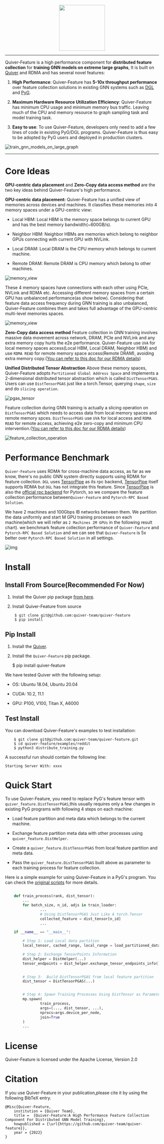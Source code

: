 [pypi-image]: https://badge.fury.io/py/torch-geometric.svg
[pypi-url]: https://pypi.org/project/quiver-feature/

<p align="center">
  <img height="150" src="https://github.com/quiver-team/torch-quiver/blob/main/docs/multi_medias/imgs/quiver-logo-min.png" />
</p>

--------------------------------------------------------------------------------

Quiver-Feature is a high performance component for **distributed feature collection** for **training GNN models on extreme large graphs**, It is built on [Quiver](https://github.com/quiver-team/torch-quiver) and RDMA and has several novel features:

1. **High Performance**: Quiver-Feature has **5-10x throughput performance** over feature collection solutions in existing GNN systems such as [DGL](https://github.com/dmlc/dgl) and [PyG](https://github.com/pyg-team/pytorch_geometric). 

2. **Maximum Hardware Resource Utilization Efficiency**: Quiver-Feature has minimum CPU usage and minimum memory bus traffic. Leaving much of the CPU and memory resource to graph sampling task and model training task.

3. **Easy to use**: To use Quiver-Feature, developers only need to add a few lines of code in existing PyG/DGL programs. Quiver-Feature is thus easy to be adopted by PyG users and deployed in production clusters.

![train_gnn_models_on_large_graph](docs/imgs/train_gnn_on_large_graphs.png)

--------------------------------------------------------------------------------

# Core Ideas

**GPU-centric data placement** and **Zero-Copy data access method** are the two key ideas behind Quiver-Feature's high performance. 

**GPU-centric data placement:** Quiver-Feature has a unified view of memories across devices and machines. It classifies these memories into 4 memory spaces under a GPU-centric view:

- Local HBM: Local HBM is the memory space belongs to current GPU and has the best memory bandwidth(~600GB/s).

- Neighbor HBM: Neighbor HBMs are memories which belong to neighbor GPUs connecting with current GPU with NVLink.

- Local DRAM: Local DRAM is the CPU memory which belongs to current machine.

- Remote DRAM: Remote DRAM is CPU memory which belong to other machines.


![memory_view](docs/imgs/consistent_memory_view.png)

These 4 memory spaces have connections with each other using PCIe, NVLink and RDMA etc. Accessing different memory spaces from a certain GPU has unbalanced performance(as show below). Considering that feature data access frequency during GNN training is also unbalanced, Quiver-Feature combines them and takes full advantage of the GPU-centric multi-level memories spaces.

![memory_view](docs/imgs/gpu0_centered_access_performance.png)



**Zero-Copy data access method** Feature collection in GNN training involves massive data movement across network, DRAM, PCIe and NVLink and any extra memory copy hurts the e2e performance. Quiver-Feature use `UVA` for local memory spaces access(Local HBM, Local DRAM, Neighbor HBM) and use `RDMA READ` for remote memory space access(Remote DRAM), avoiding extra memory copy.([You can refer to this doc for our RDMA details](docs/rdma_details.md))

**Unified Distributed Tensor Abstraction** Above these memory spaces, Quiver-Feature adopts `Partitioned Global Address Space` and implements a 2-dimensional distributed tensor abstraction which is called `DistTensorPGAS`. Users can use `DistTensorPGAS` just like a torch.Tensor, querying `shape`, `size` and do `slicing operation`.

![pgas_tensor](docs/imgs/pgas_tensor_view.png)

Feature collection during GNN training is actually a slicing operation on `DistTensorPGAS` which needs to access data from local memory spaces and remote memory spces. `DistTensorPGAS` use `UVA` for local access and `RDMA READ` for remote access, achieving e2e zero-copy and minimum CPU intervention.([You can refer to this doc for our RDMA details](docs/rdma_details.md))

![feature_collection_operation](docs/imgs/pgas_tensor_access.png)


# Performance Benchmark

`Quiver-Feature` uses RDMA for cross-machine data access, as far as we know, there's no public GNN system directly supports using RDMA for feature collection. `DGL` uses [TensorPipe](https://github.com/pytorch/tensorpipe) as its rpc backend, [TensorPipe](https://github.com/pytorch/tensorpipe) itself supports RDMA but `DGL` has not integrate this feature. Since [TensorPipe](https://github.com/pytorch/tensorpipe) is also the [official rpc backend](https://pytorch.org/docs/stable/rpc.html#torch.distributed.rpc.init_rpc) for Pytorch, so we compare the feature collection performance between`Quiver-Feature` and `Pytorch-RPC Based Solution`. 

We have 2 machines and 100Gbps IB networks between them. We partition the data uniformly and start M GPU training processes on each machine(which we will refer as `2 Machines 2M GPUs` in the following result chart). we benchmark feature collection performance of `Quiver-Feature` and `Pytorch-RPC Based Solution` and we can see that `Quiver-Feature` is 5x better over `Pytorch-RPC Based Solution` in all settings.

![img](docs/imgs/e2e_feature_collection.png)

# Install

## Install From Source(Recommended For Now)
1. Install the Quiver pip package [from here](https://github.com/quiver-team/torch-quiver).

2. Install Quiver-Feature from source

        $ git clone git@github.com:quiver-team/quiver-feature
        $ pip install

## Pip Install

1. Install the [Quiver](https://github.com/quiver-team/torch-quiver).

2. Install the `Quiver-Feature` pip package.

    $ pip install quiver-feature

We have tested Quiver with the following setup:

 - OS: Ubuntu 18.04, Ubuntu 20.04

 - CUDA: 10.2, 11.1

 - GPU: P100, V100, Titan X, A6000

## Test Install

You can download Quiver-Feature's examples to test installation:

        $ git clone git@github.com:quiver-team/quiver-feature.git
        $ cd quiver-feature/examples/reddit
        $ python3 distribute_training.py 

A successful run should contain the following line:

`Starting Server With: xxxx`


# Quick Start

To use Quiver-Feature, you need to replace PyG's feature tensor with `quiver_feature.DistTensorPGAS`,this usually requires only a few changes in existing PyG programs with following 4 steps on each machine:

- Load feature partition and meta data which belongs to the current machine.

- Exchange feature partition meta data with other processes using `quiver_feature.DistHelper`.

- Create a `quiver_feature.DistTensorPGAS` from local feature partition and meta data.

- Pass the `quiver_feature.DistTensorPGAS` built above as parameter to each training process for feature collection.

Here is a simple example for using Quiver-Feature in a PyG's program. You can check the [original scripts](examples/reddit/distribute_training.py) for more details.

```python
    
    def train_process(rank, dist_tensor):
        ...
        for batch_size, n_id, adjs in train_loader:
                ...
                # Using DistTensorPGAS Just Like A torch.Tensor
                collected_feature = dist_tensor[n_id]
                ...

    if __name__ == "__main__":

        # Step 1: Load Local data partition
        local_tensor, cached_range, local_range = load_partitioned_data(...)

        # Step 2: Exchange TensorPoints Information
        dist_helper = DistHelper(...)
        tensor_endpoints = dist_helper.exchange_tensor_endpoints_info()

        
        # Step 3:  Build DistTensorPGAS from local feature partition
        dist_tensor = DistTensorPGAS(...)


        # Step 4: Spawn Training Processes Using DistTensor as Parameter
        mp.spawn(
                train_process,
                args=(..., dist_tensor, ...),
                nprocs=args.device_per_node,
                join=True
        )
        ...

```

# License

Quiver-Feature is licensed under the Apache License, Version 2.0

# Citation
If you use Quiver-Feature in your publication,please cite it by using the following BibTeX entry.

    @Misc{Quiver-Feature,
        institution = {Quiver Team},
        title =  {Quiver-Feature:A High Performance Feature Collection Component For Distributed GNN Model Training},
        howpublished = {\url{https://github.com/quiver-team/quiver-feature}},
        year = {2022}
    }
